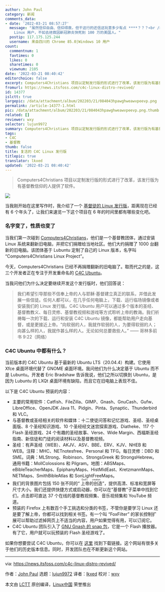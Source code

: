 ```yaml
---
author: John Paul
category: 新闻
comments_data:
- date: '2022-03-21 08:57:27'
  message: "虽然信仰自由、信仰得救，但干这行的还信这玩意多少有点 ****？？？<br />\r\n<br />\r\n上帝有几个师？<br />\r\n与其拯救少的不能再少的
    Linux 用户，不如去拯救因新冠肺炎快死到 100 万的美国人。"
  postip: 117.175.125.244
  username: 来自四川的 Chrome 85.0|Windows 10 用户
count:
  commentnum: 1
  favtimes: 0
  likes: 0
  sharetimes: 0
  viewnum: 2105
date: '2022-03-21 08:40:42'
editorchoice: false
excerpt: Computers4Christians 项目以定制发行版的形式进行了改革，该发行版为有基督教信仰的人提供了软件。
fromurl: https://news.itsfoss.com/c4c-linux-distro-revived/
id: 14377
islctt: true
largepic: /data/attachment/album/202203/21/084043hpawghweawvpeevp.png
permalink: /article-14377-1.html
pic: /data/attachment/album/202203/21/084043hpawghweawvpeevp.png.thumb.jpg
related: []
reviewer: wxy
selector: lujun9972
summary: Computers4Christians 项目以定制发行版的形式进行了改革，该发行版为有基督教信仰的人提供了软件。
tags:
- C4C
- 基督教
thumb: false
title: 复活的 C4C Linux 发行版
titlepic: true
translator: lkxed
updated: '2022-03-21 08:40:42'
---
```



> 
> Computers4Christians 项目以定制发行版的形式进行了改革，该发行版为有基督教信仰的人提供了软件。
> 
> 
> 


![](/data/attachment/album/202203/21/084043hpawghweawvpeevp.png)


当我刚开始在这里写作时，我介绍了一个 [基督徒的 Linux 发行版](https://itsfoss.com/computers-christians-linux/)，距离现在已经有 6 个年头了，让我们来速览一下这个项目在 6 年的时间里都有哪些变化吧。


### 名字变了，性质也变了


当我们第一次碰到 [Computers4Christians](https://computers4christians.org/)，他们是一个基督教团体，通过安装 Linux 系统来翻新旧电脑，并把它们捐赠给当地社区。他们大约捐赠了 1000 台翻新的旧电脑。该团体基于 Lubuntu 定制了自己的 Linux 版本，名字叫 “Computers4Christians Linux Project”。


今天，Computers4Christians 已经不再捐赠翻新的旧电脑了。取而代之的是，这三个开发者正在专注于开发重命名的 [C4C Ubuntu](https://computers4christians.org/C4C.html)。


当我问他们为什么决定要继续开发这个发行版时，他们回答说：



> 
> 我们希望引导那些不信奉上帝的人与耶稣·基督建立真正的联系，并借此发展一些信徒。任何人都可以，在几乎任何电脑上，下载、运行临场镜像或者安装我们的 Linux 发行版。C4C Ubuntu 用户可以通过多个版本的圣经、基督教教义、每日灵修、基督教视频和游戏等方式聆听上帝的教诲。我们祈祷每一次的下载、运行和安装 C4C Ubuntu 镜像，都能帮助用户走向基督，或是更接近上帝。“向软弱的人，我就作软弱的人，为要得软弱的人；向甚么样的人，我就作甚么样的人。无论如何总要救些人。” —— 哥林多前书 9:22（网络）
> 
> 
> 


### C4C Ubuntu 中都有什么？


当前版本的 C4C Ubuntu 基于最新的 Ubuntu LTS（20.04.4）构建。它使用 Xfce 桌面环境代替了 GNOME 桌面环境。我问他们为什么决定基于 Ubuntu 而不是 Lubuntu。开发者 Eric Bradshaw 告诉我说，他们之所以切换到 Ubuntu，是因为 Lubuntu 的 LXQt 桌面环境有缺陷，而且它在旧电脑上表现不佳。


以下是 C4C Ubuntu 预装的内容：


* 主要的常用软件：Catfish、FileZilla、GIMP、Gnash、GnuCash、Gufw、LibreOffice、OpenJDK Java 11、Pidgin、Pinta、Synaptic、Thunderbird 和 VLC。
* 与基督教或圣经相关的软件和媒体：十二使徒问答和记忆游戏、圣经、圣经桌面版、8 个圣经知识游戏、10 个圣经经文迷宫探索游戏、Diatheke、117 个 Flash 圣经游戏、24 个有趣的圣经故事、Verse、Wide Margin、西福斯圣经指南、新信徒和门徒的阅读材料以及基督教视频。
* 圣经：有声圣经（WEB）、AKJV、ASV、BBE、ERV、KJV、NHEB 和 WEB。注释：MHC、NETnotesfree、Personal 和 TFG。每日灵修：DBD 和 SME。词典：MLStrong、Robinson、StrongsGreek 和 StrongsHebrew。通用书籍：MollColossions 和 Pilgram。地图：ABSMaps、eBibleTeacherMaps、EpiphanyMaps、HistMidEast、KretzmannMaps、NETMaps、SmithBibleAtlas 和 SonLightFreeMaps。
* 我们的背景图片包括 150 张不同的“<ruby> 上帝的创造 <rt>  God's creation </rt></ruby>”，提供高清、标准和宽屏等尺寸大小。我们还提供快捷方式或启动器，你可以在“基督教”子菜单中找到它们，点击即可直达 37 个在线的基督教视频集、音乐视频集和 YouTube 频道。
* 预装的 Firefox 上有数百个手工挑选和分类的书签，不管你是要学习 Linux 还是要了解上帝，你都可以找到相关书签。有一个叫 “FoxFilter” 的家长控制扩展可以帮助过滤掉网页上不适当的内容，用户如果觉得有用，可以订阅它。
* C4C Ubuntu 团队引入了 [GNU Gnash 的 snap 包](https://snapcraft.io/gnash-raymii)，它是一个 Flash 播放器。有了它，用户就可以玩预装的 Flash 圣经游戏了。


如果你想要尝试 C4C Ubuntu，你可以在 [这里](https://computers4christians.org/Download.html) 找到下载链接。这个网站有很多关于他们的历史版本信息。同时，开发团队也在不断更新这个网站。




---


via: <https://news.itsfoss.com/c4c-linux-distro-revived/>


作者：[John Paul](https://news.itsfoss.com/author/john/) 选题：[lujun9972](https://github.com/lujun9972) 译者：[lkxed](https://github.com/lkxed) 校对：[wxy](https://github.com/wxy)


本文由 [LCTT](https://github.com/LCTT/TranslateProject) 原创编译，[Linux中国](https://linux.cn/) 荣誉推出